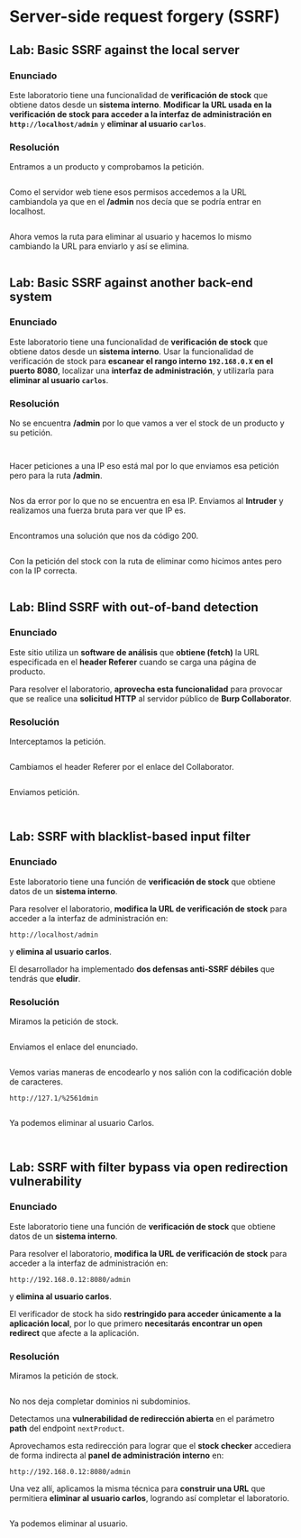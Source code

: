 # Server-side request forgery (SSRF)

## Lab: Basic SSRF against the local server

### Enunciado

Este laboratorio tiene una funcionalidad de **verificación de stock** que obtiene datos desde un **sistema interno**. **Modificar la URL usada en la verificación de stock para acceder a la interfaz de administración en `http://localhost/admin`** y **eliminar al usuario `carlos`**.

### Resolución

Entramos a un producto y comprobamos la petición.

<figure><img src="../../.gitbook/assets/image (1400).png" alt=""><figcaption></figcaption></figure>

Como el servidor web tiene esos permisos accedemos a la URL cambiandola ya que en el **/admin** nos decía que se podría entrar en localhost.

<figure><img src="../../.gitbook/assets/image (1401).png" alt=""><figcaption></figcaption></figure>

Ahora vemos la ruta para eliminar al usuario y hacemos lo mismo cambiando la URL para enviarlo y así se elimina.

<figure><img src="../../.gitbook/assets/image (1402).png" alt=""><figcaption></figcaption></figure>

## Lab: Basic SSRF against another back-end system

### Enunciado

Este laboratorio tiene una funcionalidad de **verificación de stock** que obtiene datos desde un **sistema interno**. Usar la funcionalidad de verificación de stock para **escanear el rango interno `192.168.0.X` en el puerto 8080**, localizar una **interfaz de administración**, y utilizarla para **eliminar al usuario `carlos`**.

### Resolución

No se encuentra **/admin** por lo que vamos a ver el stock de un producto y su petición.

<figure><img src="../../.gitbook/assets/image (1403).png" alt=""><figcaption></figcaption></figure>

<figure><img src="../../.gitbook/assets/image (1404).png" alt=""><figcaption></figcaption></figure>

Hacer peticiones a una IP eso está mal por lo que enviamos esa petición pero para la ruta **/admin**.

<figure><img src="../../.gitbook/assets/image (1405).png" alt=""><figcaption></figcaption></figure>

Nos da error por lo que no se encuentra en esa IP. Enviamos al **Intruder** y realizamos una fuerza bruta para ver que IP es.

<figure><img src="../../.gitbook/assets/image (1406).png" alt=""><figcaption></figcaption></figure>

Encontramos una solución que nos da código 200.

<figure><img src="../../.gitbook/assets/image (1407).png" alt=""><figcaption></figcaption></figure>

Con la petición del stock con la ruta de eliminar como hicimos antes pero con la IP correcta.

<figure><img src="../../.gitbook/assets/image (1408).png" alt=""><figcaption></figcaption></figure>

## Lab: Blind SSRF with out-of-band detection

### Enunciado

Este sitio utiliza un **software de análisis** que **obtiene (fetch)** la URL especificada en el **header Referer** cuando se carga una página de producto.

Para resolver el laboratorio, **aprovecha esta funcionalidad** para provocar que se realice una **solicitud HTTP** al servidor público de **Burp Collaborator**.

### Resolución

Interceptamos la petición.

<figure><img src="../../.gitbook/assets/Captura de pantalla 2025-07-10 102048.png" alt=""><figcaption></figcaption></figure>

Cambiamos el header Referer por el enlace del Collaborator.

<figure><img src="../../.gitbook/assets/Captura de pantalla 2025-07-10 102141.png" alt=""><figcaption></figcaption></figure>

Enviamos petición.

<figure><img src="../../.gitbook/assets/Captura de pantalla 2025-07-10 102205.png" alt=""><figcaption></figcaption></figure>

<figure><img src="../../.gitbook/assets/Captura de pantalla 2025-07-10 102226.png" alt=""><figcaption></figcaption></figure>

## Lab: SSRF with blacklist-based input filter

### Enunciado

Este laboratorio tiene una función de **verificación de stock** que obtiene datos de un **sistema interno**.

Para resolver el laboratorio, **modifica la URL de verificación de stock** para acceder a la interfaz de administración en:

```
http://localhost/admin
```

y **elimina al usuario carlos**.

El desarrollador ha implementado **dos defensas anti-SSRF débiles** que tendrás que **eludir**.

### Resolución

Miramos la petición de stock.

<figure><img src="../../.gitbook/assets/image (1571).png" alt=""><figcaption></figcaption></figure>

Enviamos el enlace del enunciado.

<figure><img src="../../.gitbook/assets/image (1572).png" alt=""><figcaption></figcaption></figure>

Vemos varias maneras de encodearlo y nos salión con la codificación doble de caracteres.

```
http://127.1/%2561dmin
```

<figure><img src="../../.gitbook/assets/image (1573).png" alt=""><figcaption></figcaption></figure>

Ya podemos eliminar al usuario Carlos.

<figure><img src="../../.gitbook/assets/image (1574).png" alt=""><figcaption></figcaption></figure>

<figure><img src="../../.gitbook/assets/image (1575).png" alt=""><figcaption></figcaption></figure>

## Lab: SSRF with filter bypass via open redirection vulnerability

### Enunciado

Este laboratorio tiene una función de **verificación de stock** que obtiene datos de un **sistema interno**.

Para resolver el laboratorio, **modifica la URL de verificación de stock** para acceder a la interfaz de administración en:

```
http://192.168.0.12:8080/admin
```

y **elimina al usuario carlos**.

El verificador de stock ha sido **restringido para acceder únicamente a la aplicación local**, por lo que primero **necesitarás encontrar un open redirect** que afecte a la aplicación.

### Resolución

Miramos la petición de stock.

<figure><img src="../../.gitbook/assets/image (1576).png" alt=""><figcaption></figcaption></figure>

No nos deja completar dominios ni subdominios.

Detectamos una **vulnerabilidad de redirección abierta** en el parámetro **path** del endpoint `nextProduct`.

Aprovechamos esta redirección para lograr que el **stock checker** accediera de forma indirecta al **panel de administración interno** en:

```
http://192.168.0.12:8080/admin
```

Una vez allí, aplicamos la misma técnica para **construir una URL** que permitiera **eliminar al usuario carlos**, logrando así completar el laboratorio.

<figure><img src="../../.gitbook/assets/image (1577).png" alt=""><figcaption></figcaption></figure>

Ya podemos eliminar al usuario.

<figure><img src="../../.gitbook/assets/image (1578).png" alt=""><figcaption></figcaption></figure>

<figure><img src="../../.gitbook/assets/image (1579).png" alt=""><figcaption></figcaption></figure>
